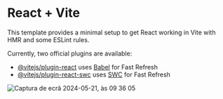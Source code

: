 # React + Vite

This template provides a minimal setup to get React working in Vite with HMR and some ESLint rules.

Currently, two official plugins are available:

- [@vitejs/plugin-react](https://github.com/vitejs/vite-plugin-react/blob/main/packages/plugin-react/README.md) uses [Babel](https://babeljs.io/) for Fast Refresh
- [@vitejs/plugin-react-swc](https://github.com/vitejs/vite-plugin-react-swc) uses [SWC](https://swc.rs/) for Fast Refresh
  
![Captura de ecrã 2024-05-21, às 09 36 05](https://github.com/Gon98/react-jobs/assets/68713770/4bd4ce41-4e99-4eb9-8948-f2d789de6e0e)
